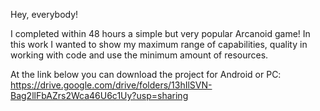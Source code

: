 Hey, everybody!

I completed within 48 hours a simple but very popular Arcanoid game!
In this work I wanted to show my maximum range of capabilities, quality in working with code and use the minimum amount of resources.

At the link below you can download the project for Android or PC:
https://drive.google.com/drive/folders/13hIlSVN-Bag2llFbAZrs2Wca46U6c1Uy?usp=sharing
